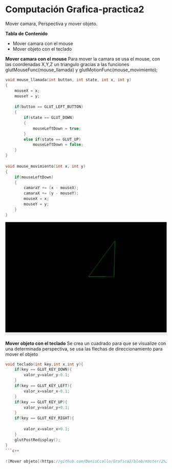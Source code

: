 # Computación Grafica-practica2
Mover camara, Perspectiva y mover objeto.


**Tabla de Contenido**
- Mover camara con el mouse
- Mover objeto con el teclado



**Mover camara con el mouse**
Para mover la camara se usa el mouse, con las coordenadas X,Y,Z un triangulo gracias a las funciones   glutMouseFunc(mouse_llamada) y 
  glutMotionFunc(mouse_movimiento);


```c++
void mouse_llamada(int button, int state, int x, int y)
{
    mouseX = x;
    mouseY = y;

    if(button == GLUT_LEFT_BUTTON)
    {
        if(state == GLUT_DOWN)
        {
            mouseLeftDown = true;
        }
        else if(state == GLUT_UP)
            mouseLeftDown = false;
    }
}

void mouse_movimiento(int x, int y)
{
    if(mouseLeftDown)
    {
        camaraY += (x - mouseX);
        camaraX += (y - mouseY);
        mouseX = x;
        mouseY = y;
    }
}
```

![Mover camara](https://github.com/DenisCcallo/Grafica2/blob/master/2%20imagenes/camaramouse.gif "Mover camara")


**Mover objeto con el teclado**
Se crea un cuadrado para que se visualize con una determinada perspectiva, se usa las flechas de direccionamiento para mover el objeto

```c++
void teclado(int key,int x,int y){
    if(key == GLUT_KEY_DOWN){
        valor_y=valor_y-0.1;
    }
    if(key == GLUT_KEY_LEFT){
        valor_x=valor_x-0.1;
    }
    if(key == GLUT_KEY_UP){
        valor_y=valor_y+0.1;
    }
    if(key == GLUT_KEY_RIGHT){

        valor_x=valor_x+0.1;
    }
    glutPostRedisplay();
}
```c++

![Mover objeto](https://github.com/DenisCcallo/Grafica2/blob/master/2%20imagenes/moveobjteclado.gif "Mover objeto")

